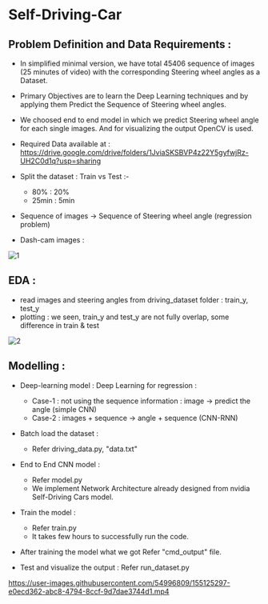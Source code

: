 # Self-Driving-Car

## Problem Definition and Data Requirements :

- In simplified minimal version, we have total 45406 sequence of images (25 minutes of video) with the corresponding Steering wheel angles as a Dataset.
- Primary Objectives are to learn the Deep Learning techniques and by applying them Predict the Sequence of Steering wheel angles.
- We choosed end to end model in which we predict Steering wheel angle for each single images. And for visualizing the output OpenCV is used.
- Required Data available at : https://drive.google.com/drive/folders/1JviaSKSBVP4z22Y5gyfwjRz-UH2C0d1q?usp=sharing

- Split the dataset : Train vs Test :-
    - 80% : 20%
    - 25min : 5min
- Sequence of images -> Sequence of Steering wheel angle (regression problem)
- Dash-cam images :

![1](https://user-images.githubusercontent.com/54996809/155065548-5a7af706-9813-4381-b59d-bc82f10ba833.png)


## EDA :

- read images and steering angles from driving_dataset folder : train_y, test_y
- plotting : we seen, train_y and test_y are not fully overlap, some difference in train & test

![2](https://user-images.githubusercontent.com/54996809/154904867-d2027431-7a66-4de0-9892-6536d95c9fdf.png)

## Modelling :

- Deep-learning model : Deep Learning for regression :
    - Case-1 : not using the sequence information : image -> predict the angle (simple CNN)
    - Case-2 : images + sequence -> angle + sequence (CNN-RNN)

- Batch load the dataset :
    - Refer driving_data.py, "data.txt"

- End to End CNN model : 
    - Refer model.py
    - We implement Network Architecture already designed from nvidia Self-Driving Cars model.
 
- Train the model :
    - Refer train.py
    - It takes few hours to successfully run the code.

- After training the model what we got Refer "cmd_output" file.

- Test and visualize the output : Refer run_dataset.py

https://user-images.githubusercontent.com/54996809/155125297-e0ecd362-abc8-4794-8ccf-9d7dae3744d1.mp4





